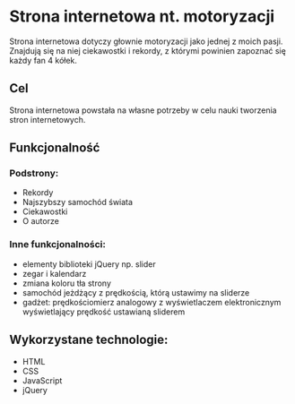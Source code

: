 # Strona internetowa nt. motoryzacji
Strona internetowa dotyczy głownie motoryzacji jako jednej z moich pasji. Znajdują się na niej ciekawostki i rekordy, z którymi powinien zapoznać się każdy fan 4 kółek.

## Cel
Strona internetowa powstała na własne potrzeby w celu nauki tworzenia stron internetowych.

## Funkcjonalność

### Podstrony:
  - Rekordy
  - Najszybszy samochód świata
  - Ciekawostki
  - O autorze
  
### Inne funkcjonalności:
  - elementy biblioteki jQuery np. slider
  - zegar i kalendarz
  - zmiana koloru tła strony
  - samochód jeżdżący z prędkością, którą ustawimy na sliderze
  - gadżet: prędkościomierz analogowy z wyświetlaczem elektronicznym wyświetlający prędkość ustawianą sliderem

## Wykorzystane technologie:
  - HTML
  - CSS
  - JavaScript
  - jQuery
